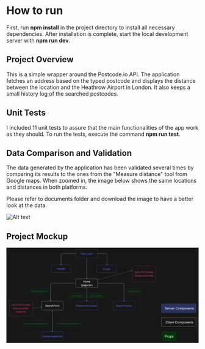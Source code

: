 # How to run
First, run **npm install** in the project directory to install all necessary dependencies. After installation is complete, start the local development server with **npm run dev**.

## Project Overview
This is a simple wrapper around the Postcode.io API. The application fetches an address based on the typed postcode and displays the distance between the location and the Heathrow Airport in London. It also keeps a small history log of the searched postcodes.

## Unit Tests

I included 11 unit tests to assure that the main functionalities of the app work as they should. To run the tests, execute the command **npm run test**. 

## Data Comparison and Validation

The data generated by the application has been validated several times by comparing its results to the ones from the "Measure distance" tool from Google maps. When zoomed in, the image below shows the same locations and distances in both platforms. 

Please refer to documents folder and download the image to have a better look at the data.

![Alt text](./documents/DATA_COMPARISON.jpg)

## Project Mockup

![Alt text](./documents/APP_MOCKUP.png)
